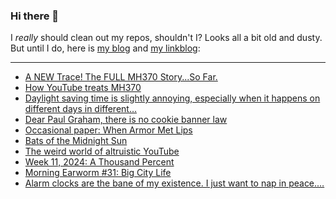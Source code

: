 ### Hi there 👋

I _really_ should clean out my repos, shouldn't I? Looks all a bit old and dusty. But until I do, here is [my blog](https://lostfocus.de/) and [my linkblog](https://dominikschwind.com/links):

--- 

<!-- POST-LIST:START -->
- [A NEW Trace! The FULL MH370 Story...So Far.](https://www.youtube.com/watch?v=Y5K9HBiJpuk)
- [How YouTube treats MH370](https://rubenerd.com/how-youtube-treats-mh370/)
- [Daylight saving time is slightly annoying, especially when it happens on different days in different…](https://lostfocus.de/2024/03/19/232687/)
- [Dear Paul Graham, there is no cookie banner law](https://www.amazingcto.com/cookie-banners-are-not-needed/)
- [Occasional paper: When Armor Met Lips](https://crookedtimber.org/2024/03/16/occasional-paper-when-armor-met-lips/)
- [Bats of the Midnight Sun](https://hakaimagazine.com/features/bats-of-the-midnight-sun/)
- [The weird world of altruistic YouTube](https://a.wholelottanothing.org/the-weird-world-of-altruistic-youtube/)
- [Week 11, 2024: A Thousand Percent](https://lostfocus.de/2024/03/17/week-11-2024-a-thousand-percent/)
- [Morning Earworm #31: Big City Life](https://lostfocus.de/2024/03/16/morning-earworm-31-big-city-life/)
- [Alarm clocks are the bane of my existence. I just want to nap in peace.…](https://lostfocus.de/2024/03/15/232675/)
<!-- POST-LIST:END -->

<!--
**lostfocus/lostfocus** is a ✨ _special_ ✨ repository because its `README.md` (this file) appears on your GitHub profile.

Here are some ideas to get you started:

- 🔭 I’m currently working on ...
- 🌱 I’m currently learning ...
- 👯 I’m looking to collaborate on ...
- 🤔 I’m looking for help with ...
- 💬 Ask me about ...
- 📫 How to reach me: ...
- 😄 Pronouns: ...
- ⚡ Fun fact: ...
-->
